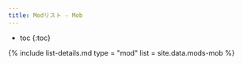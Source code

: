 ```yaml
---
title: Modリスト - Mob
---
```


- toc
{:toc}

{% include list-details.md
  type = "mod"
  list = site.data.mods-mob
%}
